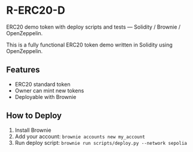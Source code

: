 # R-ERC20-D
ERC20 demo token with deploy scripts and tests — Solidity / Brownie / OpenZeppelin.
 

This is a fully functional ERC20 token demo written in Solidity using OpenZeppelin.

## Features
- ERC20 standard token
- Owner can mint new tokens
- Deployable with Brownie

## How to Deploy
1. Install Brownie
2. Add your account: `brownie accounts new my_account`
3. Run deploy script: `brownie run scripts/deploy.py --network sepolia`
